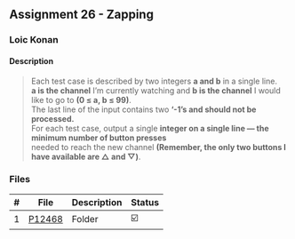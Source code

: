 ## Assignment 26 -  Zapping

### Loic Konan

#### Description

>
> Each test case is described by two integers **a and b** in a single line.<br>
> **a is the channel** I’m currently watching and **b is the channel** I would like to go to **(0 ≤ a, b ≤ 99)**.<br>
> The last line of the input contains two **‘-1’s and should not be processed.**<br>
> For each test case, output a single **integer on a single line — the minimum number of button presses**<br>
> needed to reach the new channel **(Remember, the only two buttons I have available are △ and ▽)**.
>

### Files

|   #   | File     | Description | Status                  |
| :---: | -------- | ----------- | ----------------------- |
|   1   | [P12468](./P12468) | Folder      | :ballot_box_with_check: |
